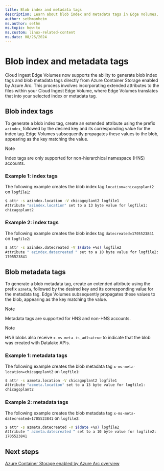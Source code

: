 ```yaml
---
title: Blob index and metadata tags
description: Learn about blob index and metadata tags in Edge Volumes.
author: sethmanheim
ms.author: sethm
ms.topic: how-to
ms.custom: linux-related-content
ms.date: 08/26/2024
---
```


# Blob index and metadata tags

Cloud Ingest Edge Volumes now supports the ability to generate blob index tags and blob metadata tags directly from Azure Container Storage enabled by Azure Arc. This process involves incorporating extended attributes to the files within your Cloud Ingest Edge Volume, where Edge Volumes translates that into your selected index or metadata tag.

## Blob index tags

To generate a blob index tag, create an extended attribute using the prefix `azindex`, followed by the desired key and its corresponding value for the index tag. Edge Volumes subsequently propagates these values to the blob, appearing as the key matching the value.

> [!NOTE]
> Index tags are only supported for non-hierarchical namespace (HNS) accounts.

### Example 1: index tags

The following example creates the blob index tag `location=chicagoplant2` on `logfile1`:

```bash
$ attr -s azindex.location -V chicagoplant2 logfile1
Attribute "azindex.location" set to a 13 byte value for logfile1:
chicagoplant2
```

### Example 2: index tags

The following example creates the blob index tag `datecreated=1705523841` on `logfile2`:

```bash
$ attr -s azindex.datecreated -V $(date +%s) logfile2
Attribute " azindex.datecreated " set to a 10 byte value for logfile2:
1705523841
```

## Blob metadata tags

To generate a blob metadata tag, create an extended attribute using the prefix `azmeta`, followed by the desired key and its corresponding value for the metadata tag. Edge Volumes subsequently propagates these values to the blob, appearing as the key matching the value.

> [!NOTE]
> Metadata tags are supported for HNS and non-HNS accounts.

> [!NOTE]
> HNS blobs also receive `x-ms-meta-is_adls=true` to indicate that the blob was created with Datalake APIs.

### Example 1: metadata tags

The following example creates the blob metadata tag `x-ms-meta-location=chicagoplant2` on `logfile1`:

```bash
$ attr -s azmeta.location -V chicagoplant2 logfile1
Attribute "azmeta.location" set to a 13 byte value for logfile1:
chicagoplant2
```

### Example 2: metadata tags

The following example creates the blob metadata tag `x-ms-meta-datecreated=1705523841` on `logfile2`:

```bash
$ attr -s azmeta.datecreated -V $(date +%s) logfile2
Attribute " azmeta.datecreated " set to a 10 byte value for logfile2:
1705523841
```

## Next steps

[Azure Container Storage enabled by Azure Arc overview](overview.md)
